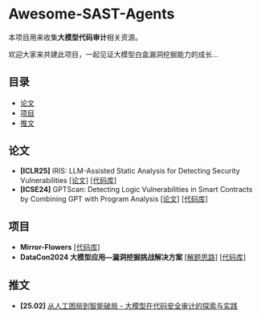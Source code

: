 # Awesome-SAST-Agents
本项目用来收集**大模型代码审计**相关资源。

欢迎大家来共建此项目，一起见证大模型白盒漏洞挖掘能力的成长...
## 目录
- [论文](#论文)
- [项目](#项目)
- [推文](#推文)
## 论文
- **[ICLR25]** IRIS: LLM-Assisted Static Analysis for Detecting Security Vulnerabilities [[论文]](https://arxiv.org/abs/2405.17238) [[代码库]](https://github.com/iris-sast/iris)
- **[ICSE24]** GPTScan: Detecting Logic Vulnerabilities in Smart Contracts by Combining GPT with Program Analysis [[论文]](https://arxiv.org/abs/2308.03314) [[代码库]](https://github.com/GPTScan/GPTScan)

## 项目
- **Mirror-Flowers** [[代码库]](https://github.com/Ky0toFu/Mirror-Flowers)
- **DataCon2024 大模型应用—漏洞挖掘挑战解决方案** [[解题思路]](https://www.datacon.org.cn/competition/information-detail?informationId=42) [[代码库]](https://github.com/123f321/datacon24_vuln_wp)

## 推文
- **[25.02]** [从人工困局到智能破局 - 大模型在代码安全审计的探索与实践](https://mp.weixin.qq.com/s/_X1b8A5b5MQjsCxPRHmFvQ)
